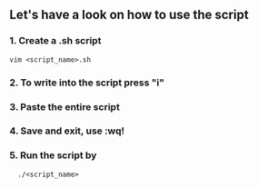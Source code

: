 
## Let's have a look on how to use the script

### 1. Create a .sh script
```
vim <script_name>.sh
```

### 2. To write into the script press "i" 

### 3. Paste the entire script
   
### 4. Save and exit, use :wq!

### 5. Run the script by
 ```
   ./<script_name> 
```
